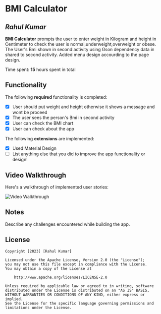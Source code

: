 # BMI Calculator

## *Rahul Kumar*

**BMI Calculator** prompts the user to enter weight in Kilogram and height in Centimeter to check the user is normal,underweight,overweight or obese.
The User's Bmi shown in second activity using Gson dependency data in shared to second activity. Added menu design accourding to the page design.

Time spent: **15** hours spent in total

## Functionality

The following **required** functionality is completed:

* [x] User should put weight and height otherwise it shows a message and wont be proceed
* [x] The user sees the person's Bmi in second activity
* [x] User can check the BMI chart
* [x] User can check about the app 

The following **extensions** are implemented:

* [x] Used Material Design
* [ ] List anything else that you did to improve the app functionality or design!

## Video Walkthrough

Here's a walkthrough of implemented user stories:

<img src='[https://j.gifs.com/gZ0RQZ.gif](https://gifs.com/gif/bmi-nR9N2D)' title='Video Walkthrough' width='' alt='Video Walkthrough' />

## Notes

Describe any challenges encountered while building the app.

## License

    Copyright [2023] [Rahul Kumar]

    Licensed under the Apache License, Version 2.0 (the "License");
    you may not use this file except in compliance with the License.
    You may obtain a copy of the License at

        http://www.apache.org/licenses/LICENSE-2.0

    Unless required by applicable law or agreed to in writing, software
    distributed under the License is distributed on an "AS IS" BASIS,
    WITHOUT WARRANTIES OR CONDITIONS OF ANY KIND, either express or implied.
    See the License for the specific language governing permissions and
    limitations under the License.
